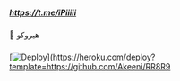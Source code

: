 ##### https://t.me/iPiiiii
💸 هيروكو 

###
 [![Deploy](https://www.herokucdn.com/deploy/button.svg)](https://heroku.com/deploy?template=https://github.com/Akeeni/RR8R9
